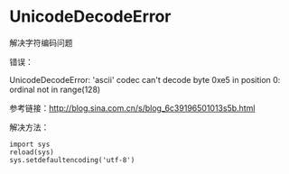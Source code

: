 # UnicodeDecodeError

解决字符编码问题

错误：

UnicodeDecodeError: 'ascii' codec can't decode byte 0xe5 in position 0: ordinal not in range(128)

参考链接：http://blog.sina.com.cn/s/blog_6c39196501013s5b.html

解决方法：

    import sys
    reload(sys)
    sys.setdefaultencoding('utf-8')
